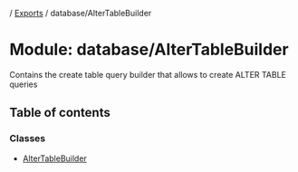 [](../README.md) / [Exports](../modules.md) / database/AlterTableBuilder

# Module: database/AlterTableBuilder

Contains the create table query builder that allows to create ALTER TABLE queries

## Table of contents

### Classes

- [AlterTableBuilder](../classes/database_altertablebuilder.altertablebuilder.md)
